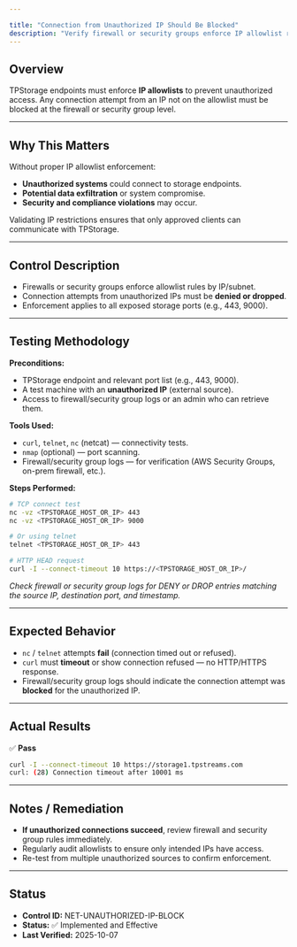 ```yaml
---

title: "Connection from Unauthorized IP Should Be Blocked"
description: "Verify firewall or security groups enforce IP allowlist restrictions, blocking unauthorized IPs."
---
```

## Overview

TPStorage endpoints must enforce **IP allowlists** to prevent unauthorized access. Any connection attempt from an IP not on the allowlist must be blocked at the firewall or security group level.

---

## Why This Matters

Without proper IP allowlist enforcement:

* **Unauthorized systems** could connect to storage endpoints.
* **Potential data exfiltration** or system compromise.
* **Security and compliance violations** may occur.

Validating IP restrictions ensures that only approved clients can communicate with TPStorage.

---

## Control Description

* Firewalls or security groups enforce allowlist rules by IP/subnet.
* Connection attempts from unauthorized IPs must be **denied or dropped**.
* Enforcement applies to all exposed storage ports (e.g., 443, 9000).

---

## Testing Methodology

**Preconditions:**

* TPStorage endpoint and relevant port list (e.g., 443, 9000).
* A test machine with an **unauthorized IP** (external source).
* Access to firewall/security group logs or an admin who can retrieve them.

**Tools Used:**

* `curl`, `telnet`, `nc` (netcat) — connectivity tests.
* `nmap` (optional) — port scanning.
* Firewall/security group logs — for verification (AWS Security Groups, on-prem firewall, etc.).

**Steps Performed:**

```bash
# TCP connect test
nc -vz <TPSTORAGE_HOST_OR_IP> 443
nc -vz <TPSTORAGE_HOST_OR_IP> 9000

# Or using telnet
telnet <TPSTORAGE_HOST_OR_IP> 443

# HTTP HEAD request
curl -I --connect-timeout 10 https://<TPSTORAGE_HOST_OR_IP>/
```

*Check firewall or security group logs for DENY or DROP entries matching the source IP, destination port, and timestamp.*

---

## Expected Behavior

* `nc` / `telnet` attempts **fail** (connection timed out or refused).
* `curl` must **timeout** or show connection refused — no HTTP/HTTPS response.
* Firewall/security group logs should indicate the connection attempt was **blocked** for the unauthorized IP.

---

## Actual Results

✅ **Pass**

```bash
curl -I --connect-timeout 10 https://storage1.tpstreams.com
curl: (28) Connection timeout after 10001 ms
```

---

## Notes / Remediation

* **If unauthorized connections succeed**, review firewall and security group rules immediately.
* Regularly audit allowlists to ensure only intended IPs have access.
* Re-test from multiple unauthorized sources to confirm enforcement.

---

## Status

* **Control ID:** NET-UNAUTHORIZED-IP-BLOCK
* **Status:** ✅ Implemented and Effective
* **Last Verified:** 2025-10-07
